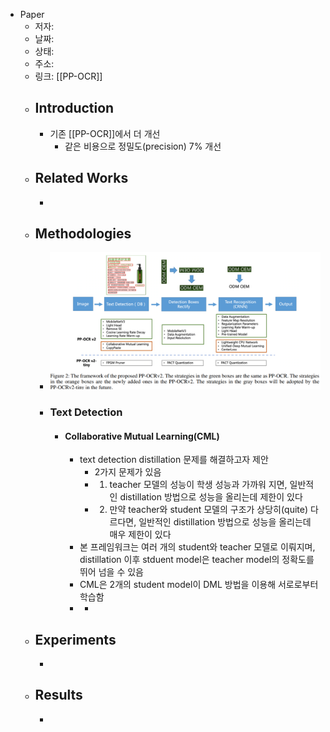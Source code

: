 - Paper
	- 저자:
	- 날짜:
	- 상태:
	- 주소:
	- 링크: [[PP-OCR]]
	- ## Introduction
		- 기존 [[PP-OCR]]에서 더 개선
			- 같은 비용으로 정밀도(precision) 7% 개선
	- ## Related Works
		-
	- ## Methodologies
		- ![image.png](../assets/image_1671434364980_0.png)
		- ### Text Detection
			- #### Collaborative Mutual Learning(CML)
				- text detection distillation 문제를 해결하고자 제안
					- 2가지 문제가 있음
					- 1) teacher 모델의 성능이 학생 성능과 가까워 지면, 일반적인 distillation 방법으로 성능을 올리는데 제한이 있다
					- 2) 만약 teacher와 student 모델의 구조가 상당히(quite) 다르다면, 일반적인 distillation 방법으로 성능을 올리는데 매우 제한이 있다
				- 본 프레임워크는 여러 개의 student와 teacher 모델로 이뤄지며, distillation 이후 stduent model은 teacher model의 정확도를 뛰어 넘을 수 있음
				- CML은 2개의 student model이 DML 방법을 이용해 서로로부터 학습함
				-
					-
	- ## Experiments
		-
	- ## Results
		-